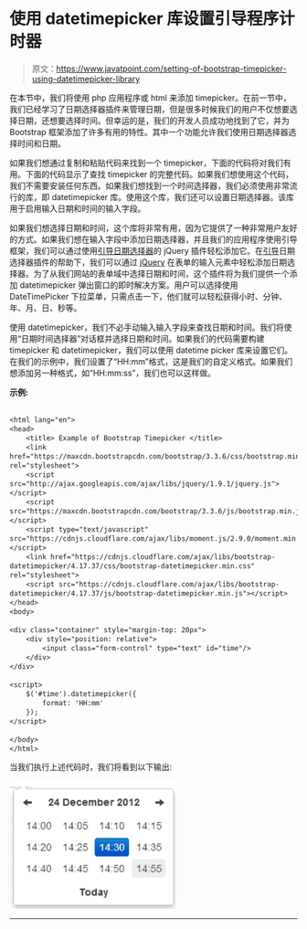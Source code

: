 # 使用 datetimepicker 库设置引导程序计时器

> 原文：<https://www.javatpoint.com/setting-of-bootstrap-timepicker-using-datetimepicker-library>

在本节中，我们将使用 php 应用程序或 html 来添加 timepicker。在前一节中，我们已经学习了日期选择器插件来管理日期，但是很多时候我们的用户不仅想要选择日期，还想要选择时间。但幸运的是，我们的开发人员成功地找到了它，并为 Bootstrap 框架添加了许多有用的特性。其中一个功能允许我们使用日期选择器选择时间和日期。

如果我们想通过复制和粘贴代码来找到一个 timepicker，下面的代码将对我们有用。下面的代码显示了查找 timepicker 的完整代码。如果我们想使用这个代码，我们不需要安装任何东西。如果我们想找到一个时间选择器，我们必须使用非常流行的库，即 datetimepicker 库。使用这个库，我们还可以设置日期选择器。该库用于启用输入日期和时间的输入字段。

如果我们想选择日期和时间，这个库将非常有用，因为它提供了一种非常用户友好的方式。如果我们想在输入字段中添加日期选择器，并且我们的应用程序使用引导框架，我们可以通过使用[引导日期选择器](https://www.javatpoint.com/bootstrap-picker)的 jQuery 插件轻松添加它。在[引导](https://www.javatpoint.com/bootstrap-tutorial)日期选择器插件的帮助下，我们可以通过 [jQuery](https://www.javatpoint.com/jquery-tutorial) 在表单的输入元素中轻松添加日期选择器。为了从我们网站的表单域中选择日期和时间，这个插件将为我们提供一个添加 datetimepicker 弹出窗口的即时解决方案。用户可以选择使用 DateTimePicker 下拉菜单，只需点击一下，他们就可以轻松获得小时、分钟、年、月、日、秒等。

使用 datetimepicker，我们不必手动输入输入字段来查找日期和时间。我们将使用“日期时间选择器”对话框并选择日期和时间。如果我们的代码需要构建 timepicker 和 datetimepicker，我们可以使用 datetime picker 库来设置它们。在我们的示例中，我们设置了“HH:mm”格式，这是我们的自定义格式。如果我们想添加另一种格式，如“HH:mm:ss”，我们也可以这样做。

**示例:**

```

<html lang="en">
<head>
    <title> Example of Bootstrap Timepicker </title>  
    <link href="https://maxcdn.bootstrapcdn.com/bootstrap/3.3.6/css/bootstrap.min.css" rel="stylesheet">
    <script src="http://ajax.googleapis.com/ajax/libs/jquery/1.9.1/jquery.js"></script>
    <script src="https://maxcdn.bootstrapcdn.com/bootstrap/3.3.6/js/bootstrap.min.js"></script>  
    <script type="text/javascript" src="https://cdnjs.cloudflare.com/ajax/libs/moment.js/2.9.0/moment.min.js"></script>
    <link href="https://cdnjs.cloudflare.com/ajax/libs/bootstrap-datetimepicker/4.17.37/css/bootstrap-datetimepicker.min.css" rel="stylesheet">
    <script src="https://cdnjs.cloudflare.com/ajax/libs/bootstrap-datetimepicker/4.17.37/js/bootstrap-datetimepicker.min.js"></script>  
</head>
<body>

<div class="container" style="margin-top: 20px">
    <div style="position: relative">
        <input class="form-control" type="text" id="time"/>
    </div>
</div>

<script>
    $('#time').datetimepicker({
        format: 'HH:mm'
    });
</script>

</body>
</html>

```

当我们执行上述代码时，我们将看到以下输出:

![Setting of bootstrap timepicker using datetimepicker library](img/6f854047ab85622bf9646b0eaca2dc3a.png)

* * *
